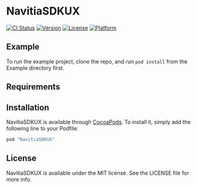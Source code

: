 # NavitiaSDKUX

[![CI Status](http://img.shields.io/travis/ooga/NavitiaSDKUX.svg?style=flat)](https://travis-ci.org/ooga/NavitiaSDKUX)
[![Version](https://img.shields.io/cocoapods/v/NavitiaSDKUX.svg?style=flat)](http://cocoapods.org/pods/NavitiaSDKUX)
[![License](https://img.shields.io/cocoapods/l/NavitiaSDKUX.svg?style=flat)](http://cocoapods.org/pods/NavitiaSDKUX)
[![Platform](https://img.shields.io/cocoapods/p/NavitiaSDKUX.svg?style=flat)](http://cocoapods.org/pods/NavitiaSDKUX)

## Example

To run the example project, clone the repo, and run `pod install` from the Example directory first.

## Requirements

## Installation

NavitiaSDKUX is available through [CocoaPods](http://cocoapods.org). To install
it, simply add the following line to your Podfile:

```ruby
pod "NavitiaSDKUX"
```

## License

NavitiaSDKUX is available under the MIT license. See the LICENSE file for more info.
